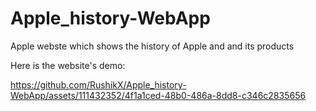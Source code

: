 # Apple_history-WebApp
Apple webste which shows the history of Apple and and its products


Here is the website's demo:

https://github.com/RushikX/Apple_history-WebApp/assets/111432352/4f1a1ced-48b0-486a-8dd8-c346c2835656

